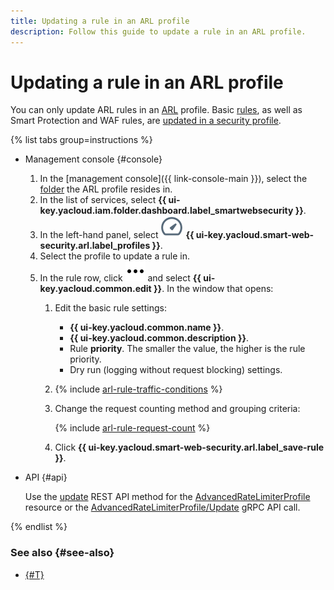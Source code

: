 ```yaml
---
title: Updating a rule in an ARL profile
description: Follow this guide to update a rule in an ARL profile.
---
```


# Updating a rule in an ARL profile

You can only update ARL rules in an [ARL](../concepts/arl.md) profile. Basic [rules](../concepts/rules.md), as well as Smart Protection and WAF rules, are [updated in a security profile](rule-update.md).

{% list tabs group=instructions %}

- Management console {#console}

  1. In the [management console]({{ link-console-main }}), select the [folder](../../resource-manager/concepts/resources-hierarchy.md#folder) the ARL profile resides in.
  1. In the list of services, select **{{ ui-key.yacloud.iam.folder.dashboard.label_smartwebsecurity }}**.
  1. In the left-hand panel, select ![image](../../_assets/smartwebsecurity/arl.svg) **{{ ui-key.yacloud.smart-web-security.arl.label_profiles }}**.
  1. Select the profile to update a rule in.
  1. In the rule row, click ![options](../../_assets/console-icons/ellipsis.svg) and select **{{ ui-key.yacloud.common.edit }}**. In the window that opens:
      1. Edit the basic rule settings:
          * **{{ ui-key.yacloud.common.name }}**.
          * **{{ ui-key.yacloud.common.description }}**.
          * Rule **priority**. The smaller the value, the higher is the rule priority.
          * Dry run (logging without request blocking) settings.

      1. {% include [arl-rule-traffic-conditions](../../_includes/smartwebsecurity/arl-rule-traffic-conditions.md) %}

      1. Change the request counting method and grouping criteria:

          {% include [arl-rule-request-count](../../_includes/smartwebsecurity/arl-rule-request-count.md) %}

      1. Click **{{ ui-key.yacloud.smart-web-security.arl.label_save-rule }}**.

- API {#api}

  Use the [update](../advanced_rate_limiter/api-ref/AdvancedRateLimiterProfile/update.md) REST API method for the [AdvancedRateLimiterProfile](../advanced_rate_limiter/api-ref/AdvancedRateLimiterProfile/index.md) resource or the [AdvancedRateLimiterProfile/Update](../advanced_rate_limiter/api-ref/grpc/AdvancedRateLimiterProfile/update.md) gRPC API call.

{% endlist %}

### See also {#see-also}

* [{#T}](rule-delete.md)
